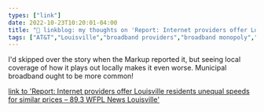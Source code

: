 ```yaml
---
types: ["link"]
date: 2022-10-23T10:20:01-04:00
title: "🔗 linkblog: my thoughts on 'Report: Internet providers offer Louisville residents unequal speeds for similar prices – 89.3 WFPL News Louisville'"
tags: ["AT&T","Louisville","broadband providers","broadband monopoly","Kentucky","internet speed","digital divide"]
---
```

I'd skipped over the story when the Markup reported it, but seeing local coverage of how it plays out locally makes it even worse. Municipal broadband ought to be more common!
 

[link to 'Report: Internet providers offer Louisville residents unequal speeds for similar prices – 89.3 WFPL News Louisville'](https://wfpl.org/report-internet-providers-offer-louisville-residents-unequal-speeds-for-similar-prices/)
